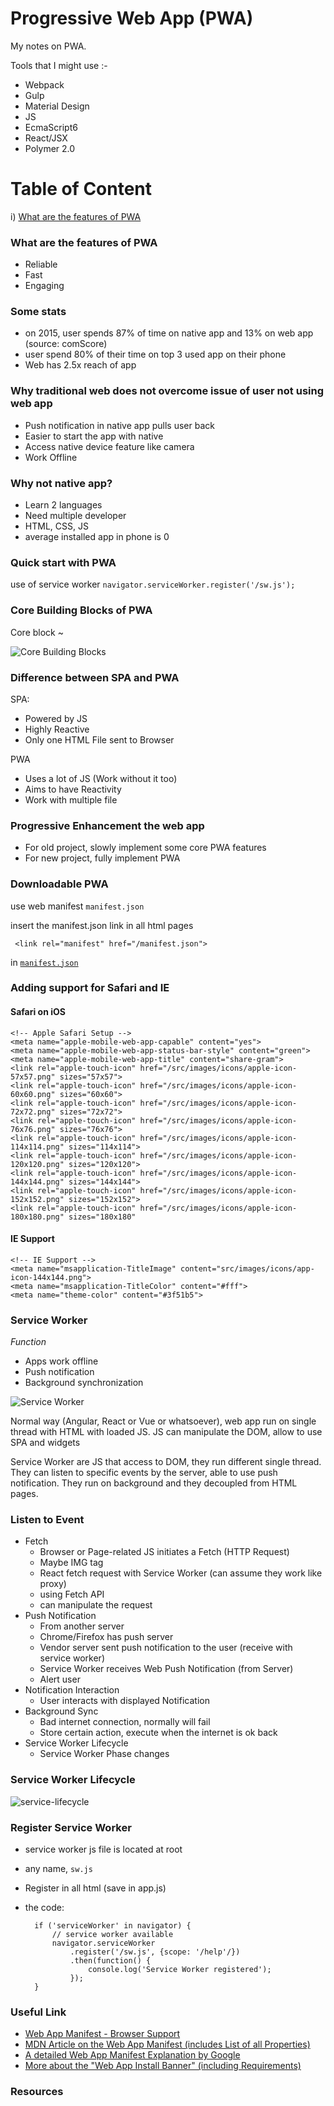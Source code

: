 # Progressive Web App (PWA)
My notes on PWA. 

Tools that I might use :-
* Webpack
* Gulp
* Material Design
* JS
* EcmaScript6
* React/JSX
* Polymer 2.0

# Table of Content
i)	[What are the features of PWA](#feature)

### What are the features of PWA <a name="feature"></a>
* Reliable
* Fast
* Engaging

### Some stats
- on 2015, user spends 87% of time on native app and 13% on web app (source: comScore)
- user spend 80% of their time on top 3 used app on their phone
- Web has 2.5x reach of app

### Why traditional web does not overcome issue of user not using web app
* Push notification in native app pulls user back 
* Easier to start the app with native
* Access native device feature like camera
* Work Offline 

### Why not native app?
* Learn 2 languages
* Need multiple developer
* HTML, CSS, JS
* average installed app in phone is 0

### Quick start with PWA
use of service worker `navigator.serviceWorker.register('/sw.js');`

### Core Building Blocks of PWA
Core block ~

![Core Building Blocks](./img/core-building-blocks.png) 

### Difference between SPA and PWA
SPA:
- Powered by JS
- Highly Reactive
- Only one HTML File sent to Browser

PWA
- Uses a lot of JS (Work without it too)
- Aims to have Reactivity
- Work with multiple file

### Progressive Enhancement the web app
- For old project, slowly implement some core PWA features
- For new project, fully implement PWA

### Downloadable PWA
use web manifest `manifest.json`

insert the manifest.json link in all html pages

`  <link rel="manifest" href="/manifest.json"> `

in [`manifest.json`](https://gist.github.com/superoo7/399b7646c10581eb3f03b59d80ac03d4.js)

### Adding support for Safari and IE
#### Safari on iOS
  	<!-- Apple Safari Setup -->
    <meta name="apple-mobile-web-app-capable" content="yes">
    <meta name="apple-mobile-web-app-status-bar-style" content="green">
    <meta name="apple-mobile-web-app-title" content="share-gram">
    <link rel="apple-touch-icon" href="/src/images/icons/apple-icon-57x57.png" sizes="57x57">
    <link rel="apple-touch-icon" href="/src/images/icons/apple-icon-60x60.png" sizes="60x60">
    <link rel="apple-touch-icon" href="/src/images/icons/apple-icon-72x72.png" sizes="72x72">
    <link rel="apple-touch-icon" href="/src/images/icons/apple-icon-76x76.png" sizes="76x76"> 
    <link rel="apple-touch-icon" href="/src/images/icons/apple-icon-114x114.png" sizes="114x114">
    <link rel="apple-touch-icon" href="/src/images/icons/apple-icon-120x120.png" sizes="120x120">
    <link rel="apple-touch-icon" href="/src/images/icons/apple-icon-144x144.png" sizes="144x144">
    <link rel="apple-touch-icon" href="/src/images/icons/apple-icon-152x152.png" sizes="152x152">
    <link rel="apple-touch-icon" href="/src/images/icons/apple-icon-180x180.png" sizes="180x180"

#### IE Support
    <!-- IE Support -->
    <meta name="msapplication-TitleImage" content="src/images/icons/app-icon-144x144.png">
    <meta name="msapplication-TitleColor" content="#fff">
    <meta name="theme-color" content="#3f51b5">

### Service Worker
_Function_
* Apps work offline
* Push notification
* Background synchronization

![Service Worker](/img/service-worker.png)

Normal way (Angular, React or Vue or whatsoever), web app run on single thread with HTML with loaded JS. JS can manipulate the DOM, allow to use SPA and widgets

Service Worker are JS that access to DOM, they run different single thread. They can listen to specific events by the server, able to use push notification. They run on background and they decoupled from HTML pages.

### Listen to Event
* Fetch
	- Browser or Page-related JS initiates a Fetch (HTTP Request)
	- Maybe IMG tag 
	- React fetch request with Service Worker (can assume they work like proxy)
	- using Fetch API
	- can manipulate the request
* Push Notification
	- From another server
	- Chrome/Firefox has push server
	- Vendor server sent push notification to the user (receive with service worker)
	- Service Worker receives Web Push Notification (from Server)
	- Alert user 
* Notification Interaction
	- User interacts with displayed Notification
* Background Sync
	- Bad internet connection, normally will fail
	- Store certain action, execute when the internet is ok back
* Service Worker Lifecycle
	- Service Worker Phase changes

### Service Worker Lifecycle
![service-lifecycle](img/service-lifecycle.png)


### Register Service Worker
- service worker js file is located at root
- any name, `sw.js`
- Register in all html (save in app.js)
- the code: 

		if ('serviceWorker' in navigator) {
			// service worker available
			navigator.serviceWorker
				.register('/sw.js', {scope: '/help'/})
				.then(function() {
					console.log('Service Worker registered');
				});
		}



### Useful Link
* [Web App Manifest - Browser Support](http://caniuse.com/#feat=web-app-manifest)
* [MDN Article on the Web App Manifest (includes List of all Properties)](https://developer.mozilla.org/en-US/docs/Web/Manifest)
* [A detailed Web App Manifest Explanation by Google](https://developers.google.com/web/fundamentals/engage-and-retain/web-app-manifest/)
* [More about the "Web App Install Banner" (including Requirements)](https://developers.google.com/web/fundamentals/engage-and-retain/app-install-banners/)

### Resources

